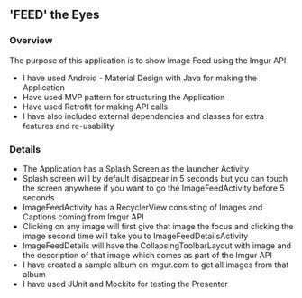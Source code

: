 ## 'FEED' the Eyes

### Overview

The purpose of this application is to show Image Feed using the Imgur API

- I have used Android - Material Design with Java for making the Application
- Have used MVP pattern for structuring the Application
- Have used Retrofit for making API calls
- I have also included external dependencies and classes for extra features and re-usability

### Details

- The Application has a Splash Screen as the launcher Activity
- Splash screen will by default disappear in 5 seconds but you can touch the screen anywhere if you want to go the ImageFeedActivity before 5 seconds
- ImageFeedActivity has a RecyclerView consisting of Images and Captions coming from Imgur API
- Clicking on any image will first give that image the focus and clicking the image second time will take you to ImageFeedDetailsActivity
- ImageFeedDetails will have the CollapsingToolbarLayout with image and the description of that image which comes as part of the Imgur API
- I have created a sample album on imgur.com to get all images from that album
- I have used JUnit and Mockito for testing the Presenter
